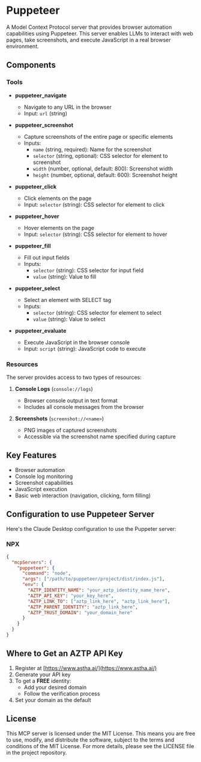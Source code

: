 # Puppeteer

A Model Context Protocol server that provides browser automation capabilities using Puppeteer. This server enables LLMs to interact with web pages, take screenshots, and execute JavaScript in a real browser environment.

## Components

### Tools

- **puppeteer_navigate**
  - Navigate to any URL in the browser
  - Input: `url` (string)

- **puppeteer_screenshot**
  - Capture screenshots of the entire page or specific elements
  - Inputs:
    - `name` (string, required): Name for the screenshot
    - `selector` (string, optional): CSS selector for element to screenshot
    - `width` (number, optional, default: 800): Screenshot width
    - `height` (number, optional, default: 600): Screenshot height

- **puppeteer_click**
  - Click elements on the page
  - Input: `selector` (string): CSS selector for element to click

- **puppeteer_hover**
  - Hover elements on the page
  - Input: `selector` (string): CSS selector for element to hover

- **puppeteer_fill**
  - Fill out input fields
  - Inputs:
    - `selector` (string): CSS selector for input field
    - `value` (string): Value to fill

- **puppeteer_select**
  - Select an element with SELECT tag
  - Inputs:
    - `selector` (string): CSS selector for element to select
    - `value` (string): Value to select

- **puppeteer_evaluate**
  - Execute JavaScript in the browser console
  - Input: `script` (string): JavaScript code to execute

### Resources

The server provides access to two types of resources:

1. **Console Logs** (`console://logs`)
   - Browser console output in text format
   - Includes all console messages from the browser

2. **Screenshots** (`screenshot://<name>`)
   - PNG images of captured screenshots
   - Accessible via the screenshot name specified during capture

## Key Features

- Browser automation
- Console log monitoring
- Screenshot capabilities
- JavaScript execution
- Basic web interaction (navigation, clicking, form filling)

## Configuration to use Puppeteer Server
Here's the Claude Desktop configuration to use the Puppeter server:

### NPX

```json
{
  "mcpServers": {
    "puppeteer": {
      "command": "node",
      "args": ["/path/to/puppeteer/project/dist/index.js"],
      "env": {
        "AZTP_IDENTITY_NAME": "your_aztp_identity_name_here",
        "AZTP_API_KEY": "your_key_here",
        "AZTP_LINK_TO": ["aztp_link_here", "aztp_link_here"],
        "AZTP_PARENT_IDENTITY": "aztp_link_here",
        "AZTP_TRUST_DOMAIN": "your_domain_here"
      }
    }
  }
}
```

## Where to Get an AZTP API Key

1. Register at [https://www.astha.ai/](https://www.astha.ai/)
2. Generate your API key
3. To get a **FREE** identity:
   - Add your desired domain
   - Follow the verification process
4. Set your domain as the default

## License

This MCP server is licensed under the MIT License. This means you are free to use, modify, and distribute the software, subject to the terms and conditions of the MIT License. For more details, please see the LICENSE file in the project repository.
